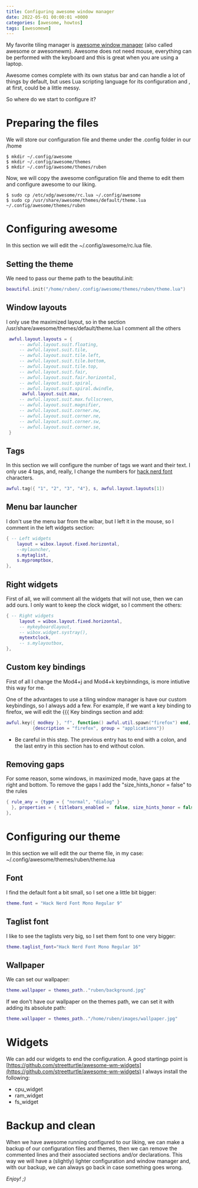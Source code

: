 ```yaml
---
title: Configuring awesome window manager
date: 2022-05-01 00:00:01 +0000
categories: [awesome, howtos]
tags: [awesomewm]
---
```


My favorite tiling manager is [awesome window manager](https://awesomewm.org/) (also called awesome or awesomewm). 
Awesome does not need mouse, everything can be performed with the keyboard and this is great when you are using a laptop.

Awesome comes complete with its own status bar and can handle a lot of things by default, but uses Lua scripting language for its configuration and , at first, could be a little messy.

So where do we start to configure it?

# Preparing the files
We will store our configuration file and theme under the .config folder in our /home

```shell
$ mkdir ~/.config/awesome    
$ mkdir ~/.config/awesome/themes
$ mkdir ~/.config/awesome/themes/ruben
```

Now, we will copy the awesome configuration file and theme to edit them and configure awesome to our liking.

```shell
$ sudo cp /etc/xdg/awesome/rc.lua ~/.config/awesome
$ sudo cp /usr/share/awesome/themes/default/theme.lua ~/.config/awesome/themes/ruben
```

# Configuring awesome

In this section we will edit the ~/.config/awesome/rc.lua file.

## Setting the theme
We need to pass our theme path to the beautitul.init:

```lua
beautiful.init("/home/ruben/.config/awesome/themes/ruben/theme.lua")
```

## Window layouts
I only use the maximized layout, so in the section /usr/share/awesome/themes/default/theme.lua I comment all the others


```lua
 awful.layout.layouts = {
     -- awful.layout.suit.floating,
     -- awful.layout.suit.tile,
     -- awful.layout.suit.tile.left,
     -- awful.layout.suit.tile.bottom,
     -- awful.layout.suit.tile.top,
     -- awful.layout.suit.fair,
     -- awful.layout.suit.fair.horizontal,
     -- awful.layout.suit.spiral,
     -- awful.layout.suit.spiral.dwindle,
      awful.layout.suit.max,
     -- awful.layout.suit.max.fullscreen,
     -- awful.layout.suit.magnifier,
     -- awful.layout.suit.corner.nw,
     -- awful.layout.suit.corner.ne,
     -- awful.layout.suit.corner.sw,
     -- awful.layout.suit.corner.se,
 }

```

## Tags

In this section we will configure the number of tags we want and their text.
I only use 4 tags, and, really, I change the numbers for [hack nerd font](https://github.com/ryanoasis/nerd-fonts/releases/download/v2.1.0/Hack.zip) characters.

```lua
awful.tag({ "1", "2", "3", "4"}, s, awful.layout.layouts[1])
```

## Menu bar launcher

I don't use the menu bar from the wibar, but I left it in the mouse, so I comment in the left widgets section:

```lua
{ -- Left widgets
    layout = wibox.layout.fixed.horizontal,
    --mylauncher,
    s.mytaglist,
    s.mypromptbox,
},
```

## Right widgets
First of all, we will comment all the widgets that will not use, then we can add ours.
I only want to keep the clock widget, so I comment the others:

```lua
{ -- Right widgets
     layout = wibox.layout.fixed.horizontal,
     -- mykeyboardlayout,
     -- wibox.widget.systray(),
     mytextclock,
     -- s.mylayoutbox,
},

```

## Custom key bindings

First of all I change the Mod4+j and Mod4+k keybinndings, is more intiutive this way for me.

One of the advantages to use a tiling window manager is have our custom keybindings, so I always add a few. 
For example, if we want a key binding to firefox, we will edit the {{{ Key bindings section and add:

```lua
awful.key({ modkey }, "f", function() awful.util.spawn("firefox") end,
          {description = "firefox", group = "applications"})
```
* Be careful in this step. The previous entry has to end with a colon, and the last entry in this section has to end without colon.

## Removing gaps 
For some reason, some windows, in maximized mode, have gaps at the right and bottom. To remove the gaps I add the "size_hints_honor = false" to the rules

```lua
{ rule_any = {type = { "normal", "dialog" }
  }, properties = { titlebars_enabled =  false, size_hints_honor = false }
},     
```

# Configuring our theme

In this section we will edit the our theme file, in my case: ~/.config/awesome/themes/ruben/theme.lua

## Font

I find the default font a bit small, so I set one a little bit bigger:

```lua
theme.font = "Hack Nerd Font Mono Regular 9"
```

## Taglist font
I like to see the taglists very big, so I set them font to one very bigger:

```lua
theme.taglist_font="Hack Nerd Font Mono Regular 16"
```

## Wallpaper

We can set our wallpaper: 

```lua
theme.wallpaper = themes_path.."ruben/background.jpg"

```

If we don't have our wallpaper on the themes path, we can set it with adding its absolute path:

```lua
theme.wallpaper = themes_path.."/home/ruben/images/wallpaper.jpg"

```
# Widgets

We can add our widgets to end the configuration. A good startingp point is [https://github.com/streetturtle/awesome-wm-widgets](https://github.com/streetturtle/awesome-wm-widgets)
I always install the following:
  * cpu_widget
  * ram_widget
  * fs_widget

# Backup and clean

When we have awesome running configured to our liking, we can make a backup of our configuration files and themes, then we can remove the commented lines and their associated sections and/or declarations. This way we will have a (slightly) lighter configuration and window manager and, with our backup, we can always go back in case something goes wrong.

_Enjoy! ;)_
